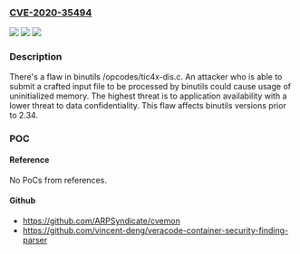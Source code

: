 ### [CVE-2020-35494](https://cve.mitre.org/cgi-bin/cvename.cgi?name=CVE-2020-35494)
![](https://img.shields.io/static/v1?label=Product&message=binutils&color=blue)
![](https://img.shields.io/static/v1?label=Version&message=n%2Fa&color=blue)
![](https://img.shields.io/static/v1?label=Vulnerability&message=CWE-908&color=brighgreen)

### Description

There's a flaw in binutils /opcodes/tic4x-dis.c. An attacker who is able to submit a crafted input file to be processed by binutils could cause usage of uninitialized memory. The highest threat is to application availability with a lower threat to data confidentiality. This flaw affects binutils versions prior to 2.34.

### POC

#### Reference
No PoCs from references.

#### Github
- https://github.com/ARPSyndicate/cvemon
- https://github.com/vincent-deng/veracode-container-security-finding-parser

